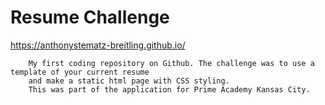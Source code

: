 # Resume Challenge
 https://anthonystematz-breitling.github.io/
 
        My first coding repository on Github. The challenge was to use a template of your current resume 
        and make a static html page with CSS styling. 
        This was part of the application for Prime Academy Kansas City.

        

